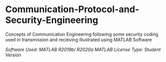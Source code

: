 # Communication-Protocol-and-Security-Engineering
Concepts of Communication Engineering following some security coding used in transmission and recieving illustrated using MATLAB Software

*Software Used: MATLAB R2019b/ R2020a*
*MATLAB License Type: Student Version*
